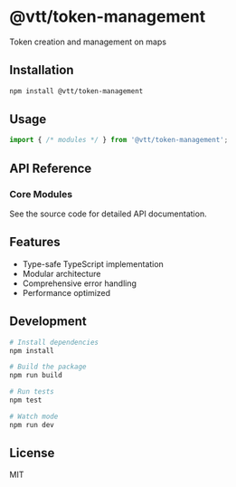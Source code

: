 # @vtt/token-management

Token creation and management on maps

## Installation

```bash
npm install @vtt/token-management
```

## Usage

```typescript
import { /* modules */ } from '@vtt/token-management';
```

## API Reference

### Core Modules

See the source code for detailed API documentation.

## Features

- Type-safe TypeScript implementation
- Modular architecture
- Comprehensive error handling
- Performance optimized

## Development

```bash
# Install dependencies
npm install

# Build the package
npm run build

# Run tests
npm test

# Watch mode
npm run dev
```

## License

MIT
